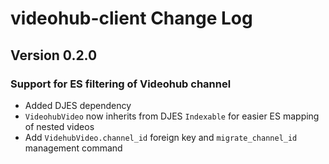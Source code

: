 # videohub-client Change Log

## Version 0.2.0

### Support for ES filtering of Videohub channel

- Added DJES dependency
- `VideohubVideo` now inherits from DJES `Indexable` for easier ES mapping of nested videos
- Add `VidehubVideo.channel_id` foreign key and `migrate_channel_id` management command
